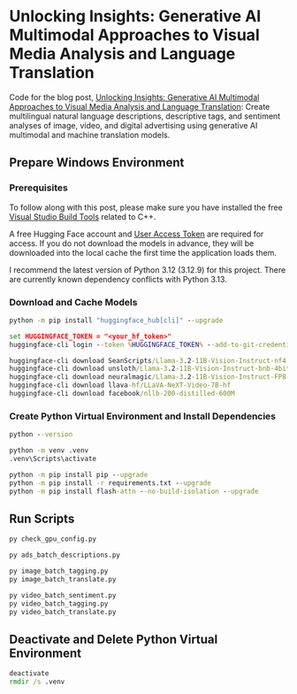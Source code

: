 # Unlocking Insights: Generative AI Multimodal Approaches to Visual Media Analysis and Language Translation

Code for the blog post, [Unlocking Insights: Generative AI Multimodal Approaches to Visual Media Analysis and Language Translation](https://garystafford.medium.com/unlocking-insights-generative-ai-multimodal-approaches-to-media-analysis-and-language-translation-b63dd28293db): Create multilingual natural language descriptions, descriptive tags, and sentiment analyses of image, video, and digital advertising using generative AI multimodal and machine translation models.

## Prepare Windows Environment

### Prerequisites

To follow along with this post, please make sure you have installed the free [Visual Studio Build Tools](https://visualstudio.microsoft.com/downloads/#build-tools-for-visual-studio-2022) related to C++.

A free Hugging Face account and [User Access Token](https://huggingface.co/docs/hub/security-tokens) are required for access. If you do not download the models in advance, they will be downloaded into the local cache the first time the application loads them.

I recommend the latest version of Python 3.12 (3.12.9) for this project. There are currently known dependency conflicts with Python 3.13.

### Download and Cache Models

```bat
python -m pip install "huggingface_hub[cli]" --upgrade

set HUGGINGFACE_TOKEN = "<your_hf_token>"
huggingface-cli login --token %HUGGINGFACE_TOKEN% --add-to-git-credential

huggingface-cli download SeanScripts/Llama-3.2-11B-Vision-Instruct-nf4
huggingface-cli download unsloth/Llama-3.2-11B-Vision-Instruct-bnb-4bit
huggingface-cli download neuralmagic/Llama-3.2-11B-Vision-Instruct-FP8-dynamic
huggingface-cli download llava-hf/LLaVA-NeXT-Video-7B-hf
huggingface-cli download facebook/nllb-200-distilled-600M
```

### Create Python Virtual Environment and Install Dependencies

```bat
python --version

python -m venv .venv
.venv\Scripts\activate

python -m pip install pip --upgrade
python -m pip install -r requirements.txt --upgrade
python -m pip install flash-attn --no-build-isolation --upgrade
```

## Run Scripts

```bat
py check_gpu_config.py

py ads_batch_descriptions.py

py image_batch_tagging.py
py image_batch_translate.py

py video_batch_sentiment.py
py video_batch_tagging.py
py video_batch_translate.py
```

## Deactivate and Delete Python Virtual Environment

```bat
deactivate
rmdir /s .venv
```
